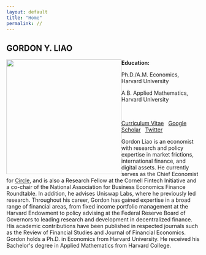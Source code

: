 ```yaml
---
layout: default
title: "Home"
permalink: //
---
```



## GORDON Y. LIAO
<!-- **Email:** gordon [at] circle.com -->
<img src="img/headshot.jpg" width="300" style="float: left">

<!-- ![](img/headshot.jpg){: style="float: left"; width=50px;} -->

**Education:**

Ph.D./A.M. Economics, Harvard University
<!-- , 2013-2017 -->

A.B. Applied Mathematics, Harvard University
<!-- , 2007-2011 -->

&nbsp;


[Curriculum Vitae](GordonLiaoCV.pdf)  &nbsp;
[Google Scholar](https://scholar.google.com/citations?user=CjHJb7cAAAAJ&hl=en) &nbsp;
[Twitter](https://twitter.com/gordonliao)


Gordon Liao is an economist with research and policy expertise in market frictions, international finance, and digital assets. He currently serves as the Chief Economist for [Circle](https://www.circle.com/en/), and is also a Research Fellow at the Cornell Fintech Initiative and a co-chair of the National Association for Business Economics Finance Roundtable. In addition, he advises Uniswap Labs, where he previously led research. Throughout his career, Gordon has gained expertise in a broad range of financial areas, from fixed income portfolio management at the Harvard Endowment to policy advising at the Federal Reserve Board of Governors to leading research and development in decentralized finance. His academic contributions have been published in respected journals such as the Review of Financial Studies and Journal of Financial Economics. Gordon holds a Ph.D. in Economics from Harvard University. He received his Bachelor's degree in Applied Mathematics from Harvard College.



